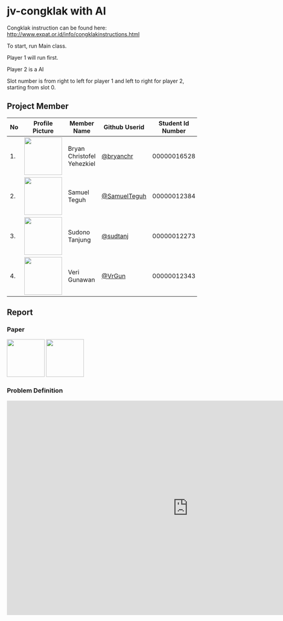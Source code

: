 # jv-congklak with AI

Congklak instruction can be found here: http://www.expat.or.id/info/congklakinstructions.html

To start, run Main class.

Player 1 will run first.

Player 2 is a AI

Slot number is from right to left for player 1 and left to right for player 2, starting from slot 0.

## Project Member
| No | Profile Picture | Member Name | Github Userid | Student Id Number |
| ------ | ------ | ------ | ------ | ------ |
| 1. | <img src="https://avatars.githubusercontent.com/bryanchr" width=100 height=100 /> |Bryan Christofel Yehezkiel | <a title="@bryanchr" href="https://github.com/bryanchr">@bryanchr</a> | 00000016528 | 
| 2. | <img src="https://avatars.githubusercontent.com/SamuelTeguh" width=100 height=100/> | Samuel Teguh | <a title="@SamuelTeguh" href="https://github.com/SamuelTeguh">@SamuelTeguh</a> |           00000012384 |
| 3. | <img src="https://avatars.githubusercontent.com/sudtanj" width=100 height=100/> | Sudono Tanjung | <a title="@sudtanj" href="https://github.com/sudtanj">@sudtanj</a> |              				 00000012273 |
| 4. | <img src="https://avatars.githubusercontent.com/VrGun" width=100 height=100/> | Veri Gunawan | <a title="@VrGun" href="https://github.com/VrGun">@VrGun</a> |              				  00000012343 |

## Report
### Paper
<a href="https://docs.google.com/document/d/19iuMJ5w88b8Fote-ds5u71K1uEL0MQ5NsOmq-vw2g3E/edit?usp=sharing"><img src="https://www.orrasis.com/img/google/docs.png" width="100" height="100"/></a>
<a href="https://docs.google.com/document/d/19iuMJ5w88b8Fote-ds5u71K1uEL0MQ5NsOmq-vw2g3E/export?format=pdf"><img src="http://clickhowto.com/wp-content/uploads/2017/10/Compatibility_Adobe_PDF_Logo.jpg" width="100" height="100"/></a>

### Problem Definition
<iframe src="https://docs.google.com/presentation/d/e/2PACX-1vSNDznWl8G-ZPs6dUUMNtOmrp7jAu16TJUGuhjAEB02vvcS2GUnDcSpQj-XODGgNAx5ROdhICCvp727/embed?start=true&loop=true&delayms=3000" frameborder="0" width="960" height="569" allowfullscreen="true" mozallowfullscreen="true" webkitallowfullscreen="true"></iframe>